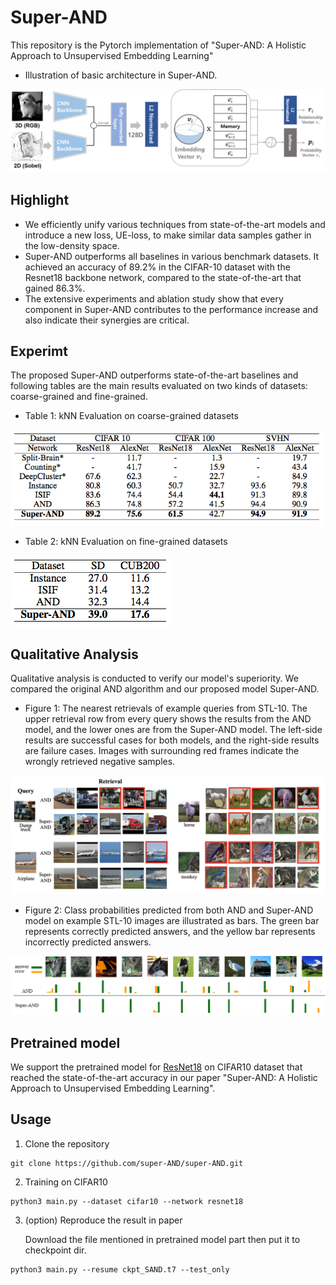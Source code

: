 # Super-AND
This repository is the Pytorch implementation of "Super-AND: A Holistic Approach to Unsupervised Embedding Learning"
* Illustration of basic architecture in Super-AND.
<img src="./fig/basic.png">

## Highlight
* We efficiently unify various techniques from state-of-the-art models and introduce a new loss, UE-loss, to make similar data samples gather in the low-density space.
* Super-AND outperforms all baselines in various benchmark datasets. It achieved an accuracy of 89.2% in the CIFAR-10 dataset with the Resnet18 backbone network, compared to the state-of-the-art that gained 86.3%.
* The extensive experiments and ablation study show that every component in Super-AND contributes to the performance increase and also indicate their synergies are critical.


## Experimt
The proposed Super-AND outperforms state-of-the-art baselines and following tables are the main results evaluated on two kinds of datasets: coarse-grained and fine-grained.

* Table 1: kNN Evaluation on coarse-grained datasets

<img src="./fig/coarse.png">

* Table 2: kNN Evaluation on fine-grained datasets

<img src="./fig/fine.png">


## Qualitative Analysis
Qualitative analysis is conducted to verify our model's superiority. We compared the original AND algorithm and our proposed model Super-AND.
* Figure 1: The nearest retrievals of example queries from STL-10. The upper retrieval row from every query shows the results from the AND model, and the lower ones are from the Super-AND model. The left-side results are successful cases for both models, and the right-side results are failure cases. Images with surrounding red frames indicate the wrongly retrieved negative samples.

<img src="./fig/qualitative1.png">

* Figure 2: Class probabilities predicted from both AND and Super-AND model on example STL-10 images are illustrated as bars. The green bar represents correctly predicted answers, and the yellow bar represents incorrectly predicted answers.

<img src="./fig/qualitative2.png">

## Pretrained model
We support the pretrained model for [ResNet18](https://drive.google.com/file/d/1cABTquqOl5N2Wbchxs0-DBI6OVfnqY5J/view?usp=sharing) on CIFAR10 dataset that reached the state-of-the-art accuracy in our paper "Super-AND: A Holistic Approach to Unsupervised Embedding Learning".

## Usage
1. Clone the repository
```
git clone https://github.com/super-AND/super-AND.git
```
2. Training on CIFAR10 
```
python3 main.py --dataset cifar10 --network resnet18
```
3. (option) Reproduce the result in paper

    Download the file mentioned in pretrained model part then put it to checkpoint dir.
```
python3 main.py --resume ckpt_SAND.t7 --test_only
```
